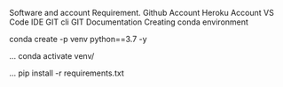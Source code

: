 Software and account Requirement.
Github Account
Heroku Account
VS Code IDE
GIT cli
GIT Documentation
Creating conda environment

conda create -p venv python==3.7 -y


...
conda activate venv/

...
pip install -r requirements.txt

